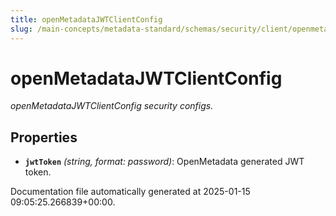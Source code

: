 ```yaml
---
title: openMetadataJWTClientConfig
slug: /main-concepts/metadata-standard/schemas/security/client/openmetadatajwtclientconfig
---
```


# openMetadataJWTClientConfig

*openMetadataJWTClientConfig security configs.*

## Properties

- **`jwtToken`** *(string, format: password)*: OpenMetadata generated JWT token.


Documentation file automatically generated at 2025-01-15 09:05:25.266839+00:00.
